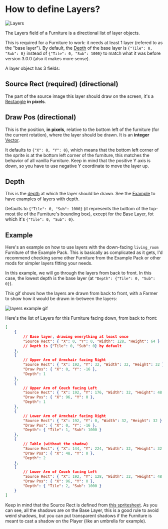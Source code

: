 # How to define Layers?

![Layers](../images/layers.png)

The Layers field of a Furniture is a directional list of layer objects.

This is required for a Furniture to work: it needs at least 1 layer (refered to as the "base layer"). By default, the [Depth](#depth) of the base layer is `{"Tile": 0, "Sub": 0}` instead of `{"Tile": 0, "Sub": 1000}` to match what it was before version 3.0.0 (also it makes more sense).

A layer object has 3 fields:

## Source Rect (required) (directional)

The part of the source image this layer should draw on the screen, it's a [Rectangle](../Structures/Rectangle.md) **in pixels**.

## Draw Pos (directional)

This is the position, **in pixels**, relative to the bottom left of the furniture (for the current rotation), where the layer should be drawn. It is an **integer** [Vector](../Structures/Vector.md).

It defaults to `{"X": 0, "Y": 0}`, which means that the bottom left corner of the sprite is at the bottom left corner of the furniture, this matches the behavior of all vanilla Furniture. Keep in mind that the positive Y axis is down, so you have to use negative Y coordinate to move the layer up.

## Depth

This is the [depth](../Structures/Depth.md) at which the layer should be drawn. See the [Example](#example) to have examples of layers with depth.

Defaults to `{"Tile": 0, "Sub": 1000}` (it represents the bottom of the top-most tile of the Furniture's bounding box), except for the Base Layer, fot which it's `{"Tile": 0, "Sub": 0}`.

## Example

Here's an example on how to use layers with the down-facing `living_room` Furniture of the Example Pack. This is basically as complicated as it gets, I'd recommend checking some other Furniture from the Example Pack or other mods for simpler layers fitting your needs.

In this example, we will go through the layers from back to front. In this case, the lowest depth is the base layer (at `"Depth": {"Tile": 0, "Sub": 0}`).

This gif shows how the layers are drawn from back to front, with a Farmer to show how it would be drawn in-between the layers:

![layers example gif](../images/layers_example.gif)

Here's the list of Layers for this Furniture facing down, from back to front:
```json
[
	{
		// Base layer, drawing everything at least once
		"Source Rect": { "X": 0, "Y": 0, "Width": 128, "Height": 64 }
		// Depth is {"Tile": 0, "Sub": 0} by default
	},
	{
		// Upper Arm of Armchair facing Right
		"Source Rect": { "X": 192, "Y": 32, "Width": 32, "Height": 32 },
		"Draw Pos": { "X": 0, "Y": -16 },
		"Depth": 1
	},
	{
		// Upper Arm of Couch facing Left
		"Source Rect": { "X": 192, "Y": 176, "Width": 32, "Height": 48 },
		"Draw Pos": { "X": 96, "Y": 0 },
		"Depth": 1
	},
	{
		// Lower Arm of Armchair facing Right
		"Source Rect": { "X": 192, "Y": 0, "Width": 32, "Height": 32 },
		"Draw Pos": { "X": 0, "Y": -16 },
		"Depth": { "Tile": 1, "Sub": 1000 }
	},
	{
		// Table (without the shadow)
		"Source Rect": { "X": 144, "Y": 224, "Width": 32, "Height": 32 },
		"Draw Pos": { "X": 48, "Y": 0 },
		"Depth": 2
	},
	{
		// Lower Arm of Couch facing Left
		"Source Rect": { "X": 192, "Y": 128, "Width": 32, "Height": 48 },
		"Draw Pos": { "X": 96, "Y": 0 },
		"Depth": { "Tile": 2, "Sub": 1000 }
	}
]
```

Keep in mind that the Source Rect is defined from [this spritesheet](../../Example%20Pack/[FF]/assets/seats/living_room.png). As you can see, all the shadows are on the Base Layer, this is a good rule to avoid weird shadows, but you can put transparent shadows if the Furniture is meant to cast a shadow on the Player (like an umbrella for example).